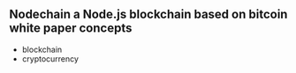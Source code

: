 ## Nodechain a Node.js blockchain based on bitcoin white paper concepts

- blockchain
- cryptocurrency

